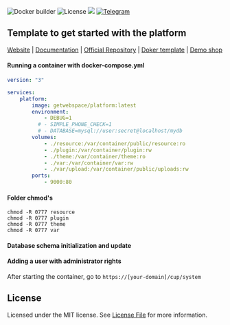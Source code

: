 ![Docker builder](https://github.com/getwebspace/platform/workflows/Docker%20builder/badge.svg)
![License](https://img.shields.io/github/license/getwebspace/platform)
![](https://visitor-badge.glitch.me/badge?page_id=getwebspace.platform.template)
[![Telegram](https://img.shields.io/badge/chat-on%20Telegram-2ba2d9.svg)](https://t.me/WSEPlatform)

## Template to get started with the platform

[Website](https://getwebspace.org/) |
[Documentation](https://github.com/getwebspace/platform/wiki) |
[Official Repository](https://github.com/getwebspace/platform) |
[Doker template](https://github.com/getwebspace/platform-template) |
[Demo shop](https://demo.getwebspace.org)

#### Running a container with docker-compose.yml

```yaml
version: "3"

services:
    platform:
        image: getwebspace/platform:latest
        environment:
            - DEBUG=1
          # - SIMPLE_PHONE_CHECK=1
          # - DATABASE=mysql://user:secret@localhost/mydb
        volumes:
            - ./resource:/var/container/public/resource:ro
            - ./plugin:/var/container/plugin:rw
            - ./theme:/var/container/theme:ro
            - ./var:/var/container/var:rw
            - ./var/upload:/var/container/public/uploads:rw
        ports:
            - 9000:80
```

#### Folder chmod's
```shell script
chmod -R 0777 resource
chmod -R 0777 plugin
chmod -R 0777 theme
chmod -R 0777 var
```

#### Database schema initialization and update
#### Adding a user with administrator rights
After starting the container, go to `https://[your-domain]/cup/system`


## License
Licensed under the MIT license. See [License File](LICENSE.md) for more information.
